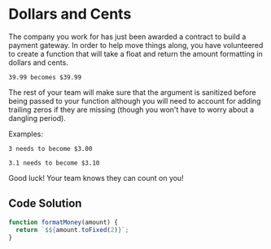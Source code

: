 # Dollars and Cents

The company you work for has just been awarded a contract to build a payment gateway. In order to help move things along, you have volunteered to create a function that will take a float and return the amount formatting in dollars and cents.

```39.99 becomes $39.99```

The rest of your team will make sure that the argument is sanitized before being passed to your function although you will need to account for adding trailing zeros if they are missing (though you won't have to worry about a dangling period).

Examples:
```
3 needs to become $3.00

3.1 needs to become $3.10
```
Good luck! Your team knows they can count on you!


## Code Solution 

```js
function formatMoney(amount) {
  return `$${amount.toFixed(2)}`;
}

```
